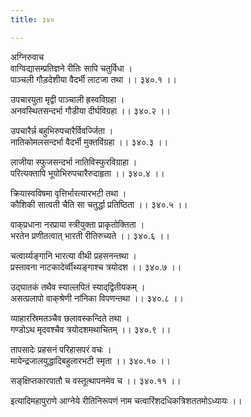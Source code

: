 ```yaml
---
title: ३४०

---
```

अग्निरुवाच  
वाग्विद्यासम्प्रतिज्ञने रीतिः सापि चतुर्विधा ।  
पाञ्चली गौड़देशीया वैदर्भी लाटजा तथा ।। ३४०.१ ।।  
  
उपचारयुता मृद्वी पाञ्चाली ह्रस्वविग्रहा ।  
अनवस्थितसन्दर्भा गौडीया दीर्घविग्रहा ।। ३४०.२ ।।  
  
उपचारैर्न्न बहुभिरुपचारैर्विवर्ज्जिता ।  
नातिकोमलसन्दर्भा वैदर्भी मुक्तविंग्रहा ।। ३४०.३ ।।  
  
लाजीया स्फुजसन्दर्भा नातिविस्फुरविग्राहा ।  
परित्यक्तापि भूयोभिरुपचारैरुदाहृता ।। ३४०.४ ।।  
  
क्रियास्वविषमा वृत्तिर्भारत्यारभटी तथा ।  
कौशिकी सात्वती चैति सा चतुर्द्धा प्रतिष्ठिता ।। ३४०.५ ।।  
  
वाक्‌प्रधाना नरप्राया स्त्रीयुक्ता प्राकृतोक्तिता ।  
भरतेन प्रणीतत्वात् भारती रीतिरुच्यते ।। ३४०.६ ।।  
  
चत्वार्य्यङ्गानि भारत्या वीथी प्रहसनन्तथा ।  
प्रस्तावना नाटकादेर्व्वीथ्यङ्गाश्च त्रयोदश ।। ३४०.७ ।।  
  
उद्‌घातकं तथैव स्याल्लपितं स्याद्‌द्वितीयकम् ।  
असत्प्रलापो वाक्‌श्रेणी नांनिका विपणन्तथा ।। ३४०.८ ।।  
  
व्याहारस्रिमतञ्चैव छलावस्कन्दिते तथा ।  
गण्डोऽथ मृदवश्चैव त्रयोदशमथाचितम् ।। ३४०.९ ।।  
  
तापसादेः प्रहसनं परिहासपरं वचः ।  
मायेन्द्रजालयुद्धादिबहुलारभटी स्मृता ।। ३४०.१० ।।  
  
सङ्‌क्षिप्तकारपातौ च वस्तूत्थापनमेव च ।। ३४०.११ ।।  
  
इत्यादिमहापुराणे आग्नेये रीतिनिरूपणं नाम चत्वारिंशदधिकत्रिशततमोऽध्यायः ।।